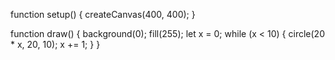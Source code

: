 function setup() {
  createCanvas(400, 400);
}

function draw() {
  background(0);
  fill(255);
  let x = 0;
  while (x < 10) {
    circle(20 * x, 20, 10);
    x += 1;
  }
}